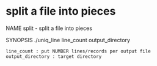 # split a file into pieces

NAME
       split - split a file into pieces

SYNOPSIS
	./uniq_line line_count output_directory

	line_count : put NUMBER lines/records per output file
	output_directory : target directory	

